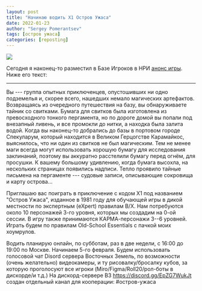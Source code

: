 ```yaml
---
layout: post
title: "Начинаю водить X1 Остров Ужаса"
date: 2022-01-23
author: "Sergey Pomerantsev"
tags: [остров ужаса]
categories: [reposting]
---
```


![](/assets/images/x1pic.jpg)

Сегодня я наконец-то разместил в Базе Игроков в НРИ [анонс игры](https://vk.com/vbazetrpg?w=wall-86021764_168067). Ниже его текст:

---

Вы --- группа опытных приключенцев, опустошивших ни одно подземелья и, скорее всего, нашедших немало магических артефактов. Возвращаясь из очередного путешествия на базу, вы обнаруживаете тайник со свитками. Бумага для свитков была изготовлена из превосходного тонкого пергамента, но по дороге домой вы попали под внезапный ливень, и все промокли до нитки, а находка была залита водой. Когда вы наконец-то добрались до базы в портовом городе Спекуларум, который находится в Великом Герцогстве Карамайкос, выяснилось, что ни один из свитков не был магическим. Тем не менее маги всегда могут использовать хорошую бумагу для исследования заклинаний, поэтому вы аккуратно расстелили бумагу перед огнём, для просушки. К вашему большому удивлению, когда бумага высохла, на нескольких страницах появились надписи. Тепло проявило тайные письмена на пергаменте --- судовые записи, описывающие сокровища и карту острова...

Приглашаю вас поиграть в приключение с кодом X1 под названием "Остров Ужаса", изданное в 1981 году для обучающей игры в дикой местности по экспертным (eXpert) правилам B/X. Нам потребуются около 10 персонажей 3-го уровня, которых мы создадим на 0-ой сессии. В игру также принимаются КАРМА-персонажи 3--6 уровней. Играть будем по правилам Old-School Essentials с пачкой моих хоумрулов.

Водить планирую онлайн, по субботам, раз в две недели, с 16:00 до 19:00 по Москве. Начинаем 5-го февраля. Будем использовать голосовой чат Disord сервера Восточных Земель, по возможности (очень желательно) видеокамеры, и ту рисовалку/бросалку кубов, за которую проголосуют все игроки (Miro/Figma/Roll20/рол-боты в дискорде/и т.д.) На дискорд-сервере ВЗ https://discord.gg/EpZG7WukJt создан отдельный канал для кооперации: #остров-ужаса
